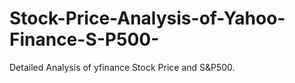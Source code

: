# Stock-Price-Analysis-of-Yahoo-Finance-S-P500-
Detailed Analysis of yfinance Stock Price and S&amp;P500.
